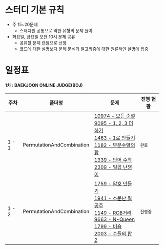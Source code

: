 # 스터디 기본 규칙

- 주 15~20문제
  - 스터디원 공통으로 약한 유형의 문제 풀이
- 화요일, 금요일 오전 10시 문제 공유
  - 공유할 문제 랜덤으로 선정
  - 코드에 대한 설명보다 문제 분석과 알고리즘에 대한 원론적인 설명에 집중

# 일정표

#### 1차 : BAEKJOON ONLINE JUDGE(BOJ)

| **주차** | **폴더명**          | **문제**| **진행 현황** |
| -------- | ------------------- | ------------------------------------------------------------ | ------------- |
| 1 - 1      | PermutationAndCombination | [10974 - 모든 순열](https://www.acmicpc.net/problem/10974) <br> [9095 - 1, 2, 3 더하기](https://www.acmicpc.net/problem/9095) <br> [1463 - 1로 만들기](https://www.acmicpc.net/problem/1463) <br> [1182 - 부분수열의 합](https://www.acmicpc.net/problem/1182) <br> [1339 - 단어 수학](https://www.acmicpc.net/problem/1339) <br> [2309 - 일곱 난쟁이](https://www.acmicpc.net/problem/2309) |`완료`|
| 1 - 2      | PermutationAndCombination | [1759 - 암호 만들기](https://www.acmicpc.net/problem/1759) <br> [1941 - 소문난 칠공주](https://www.acmicpc.net/problem/1941) <br> [1149 - RGB거리](https://www.acmicpc.net/problem/1149) <br> [9663 - N-Queen](https://www.acmicpc.net/problem/9663) <br> [1799 - 비숍](https://www.acmicpc.net/problem/1799) <br> [2003 - 수들의 합 2](https://www.acmicpc.net/problem/2003) |`진행중`|
